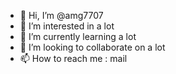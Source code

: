- 👋 Hi, I’m @amg7707
- 👀 I’m interested in a lot
- 🌱 I’m currently learning a lot
- 💞️ I’m looking to collaborate on a lot
- 📫 How to reach me : mail

<!---
amg7707/amg7707 is a ✨ special ✨ repository because its `README.md` (this file) appears on your GitHub profile.
You can click the Preview link to take a look at your changes.
--->
